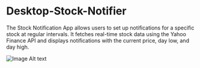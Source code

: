# Desktop-Stock-Notifier
The Stock Notification App allows users to set up notifications for a specific stock at regular intervals. It fetches real-time stock data using the Yahoo Finance API and displays notifications with the current price, day low, and day high.

![Image Alt text](/images/1.jpg)
